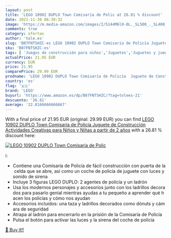 ```yaml
---
layout: post
title: 'LEGO 10902 DUPLO Town Comisaría de Polic at 26.81 % discount'
date: 2021-11-30 06:39:32
image: 'https://m.media-amazon.com/images/I/5144M6l0-0L._SL500_._SL400_.jpg'
comments: true
category: ofertas
author: 'tole.es'
slug: 'B07FNTSHZC-es LEGO 10902 DUPLO Town Comisaría de Policía Juguete de...'
sku: 'B07FNTSHZC-es'
tags: [ 'Juegos de construcción para niños','Juguetes','Juguetes y juegos','Sets de construcción','lego', ]
actualPrice: 21.95 EUR
currency: EUR
price: 21.95
comparePrice: 29.99 EUR
prodname: 'LEGO 10902 DUPLO Town Comisaría de Policía  Juguete de Construcción  Actividades Creativas para Niños y Niñas a partir de 2 años'
country: 'es'
flag: '🇪🇸'
brand: 'LEGO'
buyurl: 'https://www.amazon.es/dp/B07FNTSHZC/?tag=tolees-21'
descuento: '26.81'
average: '22.8166666666667'
---
```


With a final price of 21.95 EUR (original: 29.99 EUR) you can find [LEGO 10902 DUPLO Town Comisaría de Policía  Juguete de Construcción  Actividades Creativas para Niños y Niñas a partir de 2 años](https://www.amazon.es/dp/B07FNTSHZC/?tag=tolees-21) with a  26.81 % discount here:

[![LEGO 10902 DUPLO Town Comisaría de Polic](https://m.media-amazon.com/images/I/5144M6l0-0L._SL500_._SL400_.jpg)](https://www.amazon.es/dp/B07FNTSHZC/?tag=tolees-21)

ℹ️:

- Contiene una Comisaría de Policía de fácil construcción con puerta de la celda que se abre, así como un coche de policía de juguete con luces y sonido de sirena
- Incluye 3 figuras LEGO DUPLO: 2 agentes de policía y un ladrón
- Usa los modernos personajes y accesorios junto con los ladrillos decorados para pasarlo genial mientras ayudas a tu pequeño a aprender qué hacen los policías y cómo nos ayudan
- Accesorios incluidos: una taza y ladrillos decorados como dónuts y cámara de seguridad
- Atrapa al ladrón para encerrarlo en la prisión de la Comisaría de Policía
- Pulsa el botón para activar las luces y la sirena del coche de policía

[🛒 Buy it!!](https://www.amazon.es/dp/B07FNTSHZC/?tag=tolees-21)
